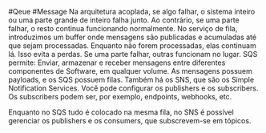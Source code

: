 #Qeue #Message 
Na arquitetura acoplada, se algo falhar, o sistema inteiro ou uma parte grande de inteiro falha junto. Ao contrário, se uma parte falhar, o resto continua funcionando normalmente. 
No serviço de fila, introduzimos um buffer onde mensagens são publicadas e acumuladas até que sejam processadas. Enquanto não forem processadas, elas continuam lá. Isso evita a perdas. Se uma parte falhar, outras funcionam no lugar. 
SQS permite:
Enviar, armazenar e receber mensagens entre diferentes componentes de Software, em qualquer volume. As mensagens possuem payloads, e os SQS possuem filas. 
Também há os SNS, que são os Simple Notification Services. Você pode configurar os publishers e os subscribers. Os subscribers podem ser, por exemplo, endpoints, webhooks, etc.

Enquanto no SQS tudo é colocado na mesma fila, no SNS é possível gerenciar os publishers e os consumers, que subscrevem-se em tópicos. 